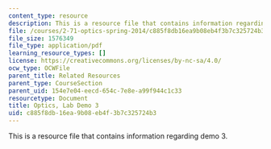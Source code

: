 ```yaml
---
content_type: resource
description: This is a resource file that contains information regarding demo 3.
file: /courses/2-71-optics-spring-2014/c885f8db16ea9b08eb4f3b7c325724b3_MIT2_71S14_Demo_3.pdf
file_size: 1576349
file_type: application/pdf
learning_resource_types: []
license: https://creativecommons.org/licenses/by-nc-sa/4.0/
ocw_type: OCWFile
parent_title: Related Resources
parent_type: CourseSection
parent_uid: 154e7e04-eecd-654c-7e8e-a99f944c1c33
resourcetype: Document
title: Optics, Lab Demo 3
uid: c885f8db-16ea-9b08-eb4f-3b7c325724b3
---
```

This is a resource file that contains information regarding demo 3.